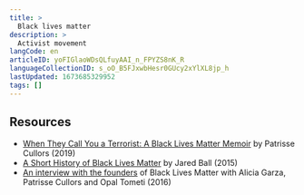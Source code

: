 ```yaml
---
title: >
  Black lives matter
description: >
  Activist movement
langCode: en
articleID: yoFIGlaoWDsQLfuyAAI_n_FPYZS8nK_R
languageCollectionID: s_oO_B5FJxwbHesr0GUcy2xYlXL8jp_h
lastUpdated: 1673685329952
tags: []
---
```


## Resources

-   [When They Call You a Terrorist: A Black Lives Matter Memoir](https://www.democracynow.org/2018/1/16/when_they_call_you_a_terrorist) by Patrisse Cullors (2019)
-   [A Short History of Black Lives Matter](https://www.youtube.com/watch?v=kCghDx5qN4s) by Jared Ball (2015)
-   [An interview with the founders](https://www.youtube.com/watch?v=tbicAmaXYtM) of Black Lives Matter with Alicia Garza, Patrisse Cullors and Opal Tometi (2016)